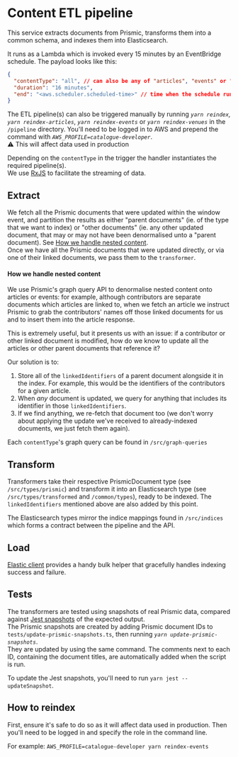 # Content ETL pipeline

This service extracts documents from Prismic, transforms them into a common schema, and indexes them into Elasticsearch.

It runs as a Lambda which is invoked every 15 minutes by an EventBridge schedule. The payload looks like this:

```json
{
  "contentType": "all", // can also be any of "articles", "events" or "venues"
  "duration": "16 minutes",
  "end": "<aws.scheduler.scheduled-time>" // time when the schedule runs
}
```

The ETL pipeline(s) can also be triggered manually by running _`yarn reindex`, `yarn reindex-articles`_, _`yarn reindex-events`_ or _`yarn reindex-venues`_ in the `/pipeline` directory. You'll need to be logged in to AWS and prepend the command with _`AWS_PROFILE=catalogue-developer`_.  
⚠️ This will affect data used in production

Depending on the `contentType` in the trigger the handler instantiates the required pipeline(s).  
We use [RxJS](https://rxjs.dev/) to facilitate the streaming of data.

## Extract

We fetch all the Prismic documents that were updated within the window event, and partition the results as either "parent documents" (ie. of the type that we want to index) or "other documents" (ie. any other updated document, that may or may not have been denormalised unto a "parent document). See [How we handle nested content](#how-we-handle-nested-content).  
Once we have all the Prismic documents that were updated directly, or via one of their linked documents, we pass them to the `transformer`.

#### How we handle nested content

We use Prismic's graph query API to denormalise nested content onto articles or events: for example, although contributors are separate documents which articles are linked to, when we fetch an article we instruct Prismic to grab the contributors' names off those linked documents for us and to insert them into the article response.

This is extremely useful, but it presents us with an issue: if a contributor or other linked document is modified, how do we know to update all the articles or other parent documents that reference it?

Our solution is to:

1. Store all of the `linkedIdentifiers` of a parent document alongside it in the index. For example, this would be the identifiers of the contributors for a given article.
2. When _any_ document is updated, we query for anything that includes its identifier in those `linkedIdentifiers`.
3. If we find anything, we re-fetch that document too (we don't worry about applying the update we've received to already-indexed documents, we just fetch them again).

Each `contentType`'s graph query can be found in `/src/graph-queries`

## Transform

Transformers take their respective PrismicDocument type (see `/src/types/prismic`) and transform it into an Elasticsearch type (see `/src/types/transformed` and `/common/types`), ready to be indexed. The `linkedIdentifiers` mentioned above are also added by this point.

The Elasticsearch types mirror the indice mappings found in `/src/indices` which forms a contract between the pipeline and the API.

## Load

[Elastic client](https://www.elastic.co/guide/en/elasticsearch/client/javascript-api/current/client-helpers.html) provides a handy bulk helper that gracefully handles indexing success and failure.

## Tests

The transformers are tested using snapshots of real Prismic data, compared against [Jest snapshots](https://jestjs.io/docs/snapshot-testing) of the expected output.  
The Prismic snapshots are created by adding Prismic document IDs to `tests/update-prismic-snapshots.ts`, then running _`yarn update-prismic-snapshots`_.  
They are updated by using the same command. The comments next to each ID, containing the document titles, are automatically added when the script is run.

To update the Jest snapshots, you'll need to run `yarn jest --updateSnapshot`.

## How to reindex

First, ensure it's safe to do so as it will affect data used in production. Then you'll need to be logged in and specify the role in the command line.

For example:
`AWS_PROFILE=catalogue-developer yarn reindex-events`
